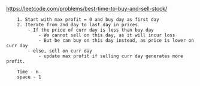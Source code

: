 https://leetcode.com/problems/best-time-to-buy-and-sell-stock/

        1. Start with max profit = 0 and buy day as first day
        2. Iterate from 2nd day to last day in prices
            - If the price of curr day is less than buy day
                - We cannot sell on this day, as it will incur loss
                - But be can buy on this day instead, as price is lower on curr day
            - else, sell on curr day
                - update max profit if selling curr day generates more profit.
        
        Time - n
        space - 1
